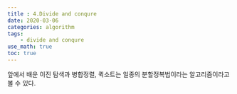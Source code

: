 ```yaml
---
title : 4.Divide and conqure
date: 2020-03-06
categories: algorithm
tags:
    - divide and conqure
use_math: true
toc: true
---
```


앞에서 배운 이진 탐색과 병합정렬, 퀵소트는 일종의 분할정복법이라는 알고리즘이라고 볼 수 있다.
